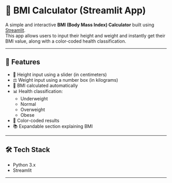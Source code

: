 # 🧮 BMI Calculator (Streamlit App)

A simple and interactive **BMI (Body Mass Index) Calculator** built using [Streamlit](https://streamlit.io/).  
This app allows users to input their height and weight and instantly get their BMI value, along with a color-coded health classification.

---

## 🚀 Features

- 📏 Height input using a slider (in centimeters)
- ⚖️ Weight input using a number box (in kilograms)
- 🧮 BMI calculated automatically
- 📊 Health classification:
  - Underweight
  - Normal
  - Overweight
  - Obese
- 🎨 Color-coded results
- 📚 Expandable section explaining BMI

---

## 🛠️ Tech Stack

- Python 3.x
- Streamlit

---
